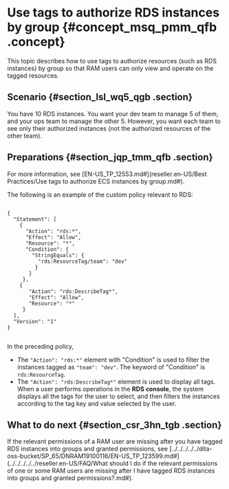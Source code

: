 # Use tags to authorize RDS instances by group {#concept_msq_pmm_qfb .concept}

This topic describes how to use tags to authorize resources \(such as RDS instances\) by group so that RAM users can only view and operate on the tagged resources.

## Scenario {#section_lsl_wq5_qgb .section}

You have 10 RDS instances. You want your dev team to manage 5 of them, and your ops team to manage the other 5. However, you want each team to see only their authorized instances \(not the authorized resources of the other team\).

## Preparations {#section_jqp_tmm_qfb .section}

For more information, see [EN-US\_TP\_12553.md\#](reseller.en-US/Best Practices/Use tags to authorize ECS instances by group.md#).

The following is an example of the custom policy relevant to RDS:

```

{
  "Statement": [
    {
      "Action": "rds:*",
      "Effect": "Allow",
      "Resource": "*",
      "Condition": {
        "StringEquals": {
          "rds:ResourceTag/team": "dev"
         }
       }
     },
    {
       "Action": "rds:DescribeTag*",
       "Effect": "Allow",
       "Resource": "*"
     }
  ],
  "Version": "1"
}


```

In the preceding policy,

-   The `"Action": "rds:*"` element with "Condition" is used to filter the instances tagged as `"team": "dev"`. The keyword of "Condition" is `rds:ResourceTag`.
-   The `"Action": "rds:DescribeTag*"` element is used to display all tags. When a user performs operations in the **RDS console**, the system displays all the tags for the user to select, and then filters the instances according to the tag key and value selected by the user.

## What to do next {#section_csr_3hn_tgb .section}

If the relevant permissions of a RAM user are missing after you have tagged RDS instances into groups and granted permissions, see [../../../../../dita-oss-bucket/SP\_65/DNRAM19100116/EN-US\_TP\_123599.md\#](../../../../../reseller.en-US/FAQ/What should I do if the relevant permissions of one or some RAM users are missing after I have tagged RDS instances into groups and granted permissions?.md#).

